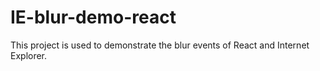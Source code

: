 # IE-blur-demo-react

This project is used to demonstrate the blur events of React and Internet Explorer.
